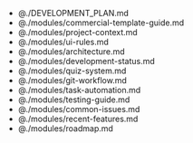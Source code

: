 - @./DEVELOPMENT_PLAN.md
- @./modules/commercial-template-guide.md
- @./modules/project-context.md
- @./modules/ui-rules.md
- @./modules/architecture.md
- @./modules/development-status.md
- @./modules/quiz-system.md
- @./modules/git-workflow.md
- @./modules/task-automation.md
- @./modules/testing-guide.md
- @./modules/common-issues.md
- @./modules/recent-features.md
- @./modules/roadmap.md
